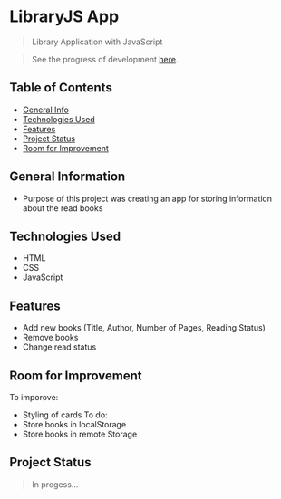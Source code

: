 # LibraryJS App

> Library Application with JavaScript

> See the progress of development <a href="https://przewnic.github.io/LibraryJS/">here</a>.

## Table of Contents
* [General Info](#general-information)
* [Technologies Used](#technologies-used)
* [Features](#features)
* [Project Status](#project-status)
* [Room for Improvement](#room-for-improvement)

## General Information
- Purpose of this project was creating an app for storing information about the read books

## Technologies Used
- HTML
- CSS
- JavaScript

## Features
- Add new books (Title, Author, Number of Pages, Reading Status)
- Remove books
- Change read status

## Room for Improvement
To imporove:
- Styling of cards
To do:
- Store books in localStorage
- Store books in remote Storage

## Project Status
> In progess...

